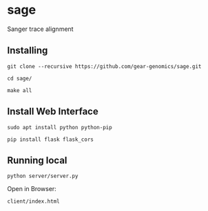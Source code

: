 # sage
Sanger trace alignment

Installing
----------

`git clone --recursive https://github.com/gear-genomics/sage.git`

`cd sage/`

`make all`

Install Web Interface
---------------------

`sudo apt install python python-pip`

`pip install flask flask_cors`

Running local
-------------

`python server/server.py`

Open in Browser:

`client/index.html`

